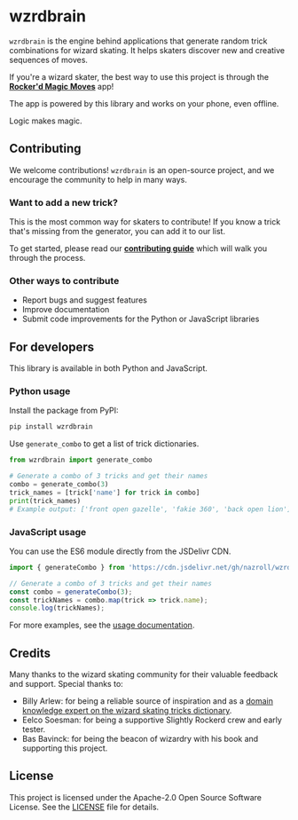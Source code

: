 # wzrdbrain

`wzrdbrain` is the engine behind applications that generate random trick combinations for wizard skating. It helps skaters discover new and creative sequences of moves.

If you're a wizard skater, the best way to use this project is through the [**Rocker'd Magic Moves**](https://rockerd.web.app) app!

The app is powered by this library and works on your phone, even offline.

Logic makes magic.

## Contributing

We welcome contributions! `wzrdbrain` is an open-source project, and we encourage the community to help in many ways.

### Want to add a new trick?

This is the most common way for skaters to contribute! If you know a trick that's missing from the generator, you can add it to our list.

To get started, please read our [**contributing guide**](./CONTRIBUTING.md) which will walk you through the process.

### Other ways to contribute

- Report bugs and suggest features
- Improve documentation
- Submit code improvements for the Python or JavaScript libraries

## For developers

This library is available in both Python and JavaScript.

### Python usage

Install the package from PyPI:
```bash
pip install wzrdbrain
```

Use `generate_combo` to get a list of trick dictionaries.
```python
from wzrdbrain import generate_combo

# Generate a combo of 3 tricks and get their names
combo = generate_combo(3)
trick_names = [trick['name'] for trick in combo]
print(trick_names)
# Example output: ['front open gazelle', 'fakie 360', 'back open lion']
```

### JavaScript usage

You can use the ES6 module directly from the JSDelivr CDN.
```javascript
import { generateCombo } from 'https://cdn.jsdelivr.net/gh/nazroll/wzrdbrain/src/wzrdbrain/wzrdbrain.min.js';

// Generate a combo of 3 tricks and get their names
const combo = generateCombo(3);
const trickNames = combo.map(trick => trick.name);
console.log(trickNames);
```

For more examples, see the [usage documentation](./docs/usage.md).

## Credits

Many thanks to the wizard skating community for their valuable feedback and support. Special thanks to:

- Billy Arlew: for being a reliable source of inspiration and as a [domain knowledge expert on the wizard skating tricks dictionary](https://eccentricinline.com/).
- Eelco Soesman: for being a supportive Slightly Rockerd crew and early tester.
- Bas Bavinck: for being the beacon of wizardry with his book and supporting this project.

## License

This project is licensed under the Apache-2.0 Open Source Software License. See the [LICENSE](./LICENSE) file for details.
